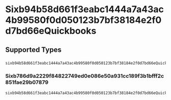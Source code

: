 # Sixb94b58d661f3eabc1444a7a43ac4b99580f0d050123b7bf38184e2f0d7bd66eQuickbooks


## Supported Types

### 

```python
sixb94b58d661f3eabc1444a7a43ac4b99580f0d050123b7bf38184e2f0d7bd66eQuickbooks: Any = /* values here */
```

### Sixb786d9a2229f84822749ed0e086e50a931cc189f3b1bfff2c851fae29b07879

```python
sixb94b58d661f3eabc1444a7a43ac4b99580f0d050123b7bf38184e2f0d7bd66eQuickbooks: shared.Sixb786d9a2229f84822749ed0e086e50a931cc189f3b1bfff2c851fae29b07879 = /* values here */
```

